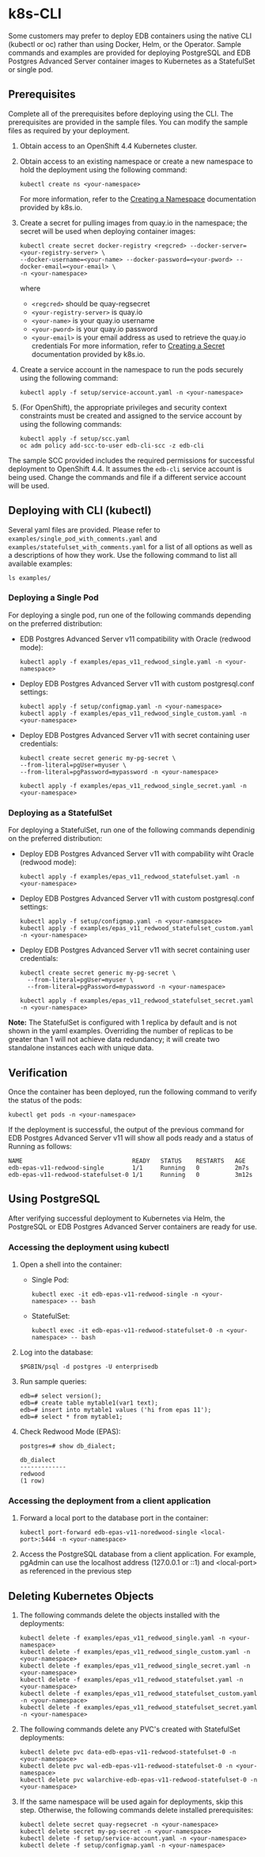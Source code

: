 # k8s-CLI
Some customers may prefer to deploy EDB containers using the native CLI (kubectl or oc) rather than using Docker, Helm, or the Operator.  Sample commands and examples are provided for deploying PostgreSQL and EDB Postgres Advanced Server container images to Kubernetes as a StatefulSet or single pod.

## Prerequisites

Complete all of the prerequisites before deploying using the CLI. The prerequisites are provided in the sample files. You can modify the sample files as required by your deployment. 
1. Obtain access to an OpenShift 4.4 Kubernetes cluster.   
2. Obtain access to an existing namespace or create a new namespace to hold the deployment using the following command:
   ```
   kubectl create ns <your-namespace>
   ```
   For more information, refer to the [Creating a Namespace](https://kubernetes.io/docs/tasks/administer-cluster/namespaces/#creating-a-new-namespace) documentation provided by k8s.io.
3. Create a secret for pulling images from quay.io in the namespace; the secret will be used when deploying container images:
   ```
   kubectl create secret docker-registry <regcred> --docker-server=<your-registry-server> \
   --docker-username=<your-name> --docker-password=<your-pword> --docker-email=<your-email> \
   -n <your-namespace> 
   ```
   where
   * `<regcred>` should be quay-regsecret
   * `<your-registry-server>` is quay.io
   * `<your-name>` is your quay.io username 
   * `<your-pword>` is your quay.io password  
   * `<your-email>` is your email address as used to retrieve the quay.io credentials
   For more information, refer to [Creating a Secret](https://kubernetes.io/docs/tasks/configure-pod-container/pull-image-private-registry/#create-a-secret-by-providing-credentials-on-the-command-line) documentation provided by k8s.io.
4. Create a service account in the namespace to run the pods securely using the following command:
   ```
   kubectl apply -f setup/service-account.yaml -n <your-namespace> 
   ```

5. (For OpenShift), the appropriate privileges and security context constraints must be created and assigned to the service account by using the following commands:
   ```
   kubectl apply -f setup/scc.yaml
   oc adm policy add-scc-to-user edb-cli-scc -z edb-cli 
   ```  
The sample SCC provided includes the required permissions for successful deployment to OpenShift 4.4. It assumes the `edb-cli` service account is being used.  Change the commands and file if a different service account will be used.

## Deploying with CLI (kubectl)
Several yaml files are provided. Please refer to `examples/single_pod_with_comments.yaml` and `examples/statefulset_with_comments.yaml` for a list of all options as well as a descriptions of how they work. Use the following command to list all available examples:
```
ls examples/
```

### Deploying a Single Pod

For deploying a single pod, run one of the following commands depending on the preferred distribution:
* EDB Postgres Advanced Server v11 compatibility with Oracle (redwood mode):
  ```
  kubectl apply -f examples/epas_v11_redwood_single.yaml -n <your-namespace> 
  ```
* Deploy EDB Postgres Advanced Server v11 with custom postgresql.conf settings:
  ```
  kubectl apply -f setup/configmap.yaml -n <your-namespace> 
  kubectl apply -f examples/epas_v11_redwood_single_custom.yaml -n <your-namespace> 
  ```
 * Deploy EDB Postgres Advanced Server v11 with secret containing user credentials:
   ```
   kubectl create secret generic my-pg-secret \
   --from-literal=pgUser=myuser \
   --from-literal=pgPassword=mypassword -n <your-namespace> 
   
   kubectl apply -f examples/epas_v11_redwood_single_secret.yaml -n <your-namespace> 
   ```
  
### Deploying as a StatefulSet

For deploying a StatefulSet, run one of the following commands dependinig on the preferred distribution:
* Deploy EDB Postgres Advanced Server v11 with compability wiht Oracle (redwood mode):
  ```
  kubectl apply -f examples/epas_v11_redwood_statefulset.yaml -n <your-namespace> 
  ```
* Deploy EDB Postgres Advanced Server v11 with custom postgresql.conf settings:
  ```
  kubectl apply -f setup/configmap.yaml -n <your-namespace> 
  kubectl apply -f examples/epas_v11_redwood_statefulset_custom.yaml -n <your-namespace> 
  ```
* Deploy EDB Postgres Advanced Server v11 with secret containing user credentials:
  ```
  kubectl create secret generic my-pg-secret \
    --from-literal=pgUser=myuser \
    --from-literal=pgPassword=mypassword -n <your-namespace> 

  kubectl apply -f examples/epas_v11_redwood_statefulset_secret.yaml -n <your-namespace> 
  ```

**Note:** The StatefulSet is configured with 1 replica by default and is not shown in the yaml examples.  Overriding the number of replicas to be greater than 1 will not achieve data redundancy; it will create two standalone instances each with unique data.  


## Verification

Once the container has been deployed, run the following command to verify the status of the pods:
```
kubectl get pods -n <your-namespace> 
```
If the deployment is successful, the output of the previous command for EDB Postgres Advanced Server v11 will show all pods ready and a status of Running as follows:

    NAME                               READY   STATUS    RESTARTS   AGE
    edb-epas-v11-redwood-single        1/1     Running   0          2m7s
    edb-epas-v11-redwood-statefulset-0 1/1     Running   0          3m12s

## Using PostgreSQL

After verifying successful deployment to Kubernetes via Helm, the PostgreSQL or EDB Postgres Advanced Server containers are ready for use.

### Accessing the deployment using kubectl

1. Open a shell into the container:

   * Single Pod:
     ```
     kubectl exec -it edb-epas-v11-redwood-single -n <your-namespace> -- bash
     ```
   * StatefulSet:
     ```
     kubectl exec -it edb-epas-v11-redwood-statefulset-0 -n <your-namespace> -- bash
     ```
2. Log into the database:
   ```
   $PGBIN/psql -d postgres -U enterprisedb
   ```
3. Run sample queries:
   ```
   edb=# select version();
   edb=# create table mytable1(var1 text);
   edb=# insert into mytable1 values ('hi from epas 11');
   edb=# select * from mytable1;
   ```
4. Check Redwood Mode (EPAS):   
   ```
   postgres=# show db_dialect;
   ```
   ```
   db_dialect
   -------------
   redwood
   (1 row)
   ```
   
### Accessing the deployment from a client application

1. Forward a local port to the database port in the container:
   ```
   kubectl port-forward edb-epas-v11-noredwood-single <local-port>:5444 -n <your-namespace>
   ```
2. Access the PostgreSQL database from a client application. For example, pgAdmin can use the localhost address (127.0.0.1 or ::1) and \<local-port\> as referenced in the previous step

## Deleting Kubernetes Objects

1. The following commands delete the objects installed with the deployments:
   ```
   kubectl delete -f examples/epas_v11_redwood_single.yaml -n <your-namespace>
   kubectl delete -f examples/epas_v11_redwood_single_custom.yaml -n <your-namespace> 
   kubectl delete -f examples/epas_v11_redwood_single_secret.yaml -n <your-namespace>
   kubectl delete -f examples/epas_v11_redwood_statefulset.yaml -n <your-namespace>
   kubectl delete -f examples/epas_v11_redwood_statefulset_custom.yaml -n <your-namespace>
   kubectl delete -f examples/epas_v11_redwood_statefulset_secret.yaml -n <your-namespace> 
   ```
   
2. The following commands delete any PVC's created with StatefulSet deployments:
   ```
   kubectl delete pvc data-edb-epas-v11-redwood-statefulset-0 -n <your-namespace>
   kubectl delete pvc wal-edb-epas-v11-redwood-statefulset-0 -n <your-namespace>
   kubectl delete pvc walarchive-edb-epas-v11-redwood-statefulset-0 -n <your-namespace>
   ```

3. If the same namespace will be used again for deployments, skip this step. Otherwise, the following commands delete installed prerequisites:
   ```
   kubectl delete secret quay-regsecret -n <your-namespace>
   kubectl delete secret my-pg-secret -n <your-namespace>
   kubectl delete -f setup/service-account.yaml -n <your-namespace>
   kubectl delete -f setup/configmap.yaml -n <your-namespace>
   ```
